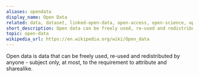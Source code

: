 ```yaml
---
aliases: opendata
display_name: Open Data
related: data, dataset, linked-open-data, open-access, open-science, openstreetmap, wikidata
short_description: Open data can be freely used, re-used and redistributed by anyone.
topic: open-data
wikipedia_url: https://en.wikipedia.org/wiki/Open_data
---
```

Open data is data that can be freely used, re-used and redistributed by anyone - subject only, at most, to the requirement to attribute and sharealike.
